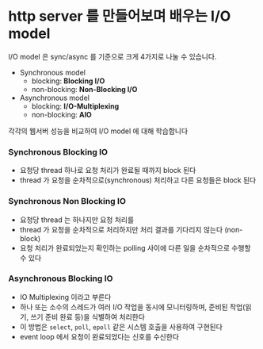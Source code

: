 # http server 를 만들어보며 배우는 I/O model

I/O model 은 sync/async 를 기준으로 크게 4가지로 나눌 수 있습니다.

- Synchronous model
  - blocking: **Blocking I/O**
  - non-blocking: **Non-Blocking I/O**
- Asynchronous model
  - blocking: **I/O-Multiplexing**
  - non-blocking: **AIO**

각각의 웹서버 성능을 비교하여 I/O model 에 대해 학습합니다

### Synchronous Blocking IO

- 요청당 thread 하나로 요청 처리가 완료될 때까지 block 된다
- thread 가 요청을 순차적으로(synchronous) 처리하고 다른 요청들은 block 된다

### Synchronous Non Blocking IO

- 요청당 thread 는 하나지만 요청 처리를
- thread 가 요청을 순차적으로 처리하지만 처리 결과를 기다리지 않는다 (non-block) 
- 요청 처리가 완료되었는지 확인하는 polling 사이에 다른 일을 순차적으로 수행할 수 있다

### Asynchronous Blocking IO

- IO Multiplexing 이라고 부른다
- 하나 또는 소수의 스레드가 여러 I/O 작업을 동시에 모니터링하며, 준비된 작업(읽기, 쓰기 준비 완료 등)을 식별하여 처리한다 
- 이 방법은 `select`, `poll`, `epoll` 같은 시스템 호출을 사용하여 구현된다
- event loop 에서 요청이 완료되었다는 신호를 수신한다
